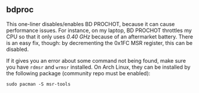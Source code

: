 ## bdproc
This one-liner disables/enables BD PROCHOT, because it can cause performance issues. For instance, on my laptop, BD PROCHOT throttles my CPU so that it only uses *0.40 GHz* because of an aftermarket battery. There is an easy fix, though: by decrementing the 0x1FC MSR register, this can be disabled.

If it gives you an error about some command not being found, make sure you have ```rdmsr``` and ```wrmsr``` installed. On Arch Linux, they can be installed by the following package (community repo must be enabled):

```sudo pacman -S msr-tools```
